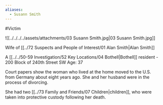 ```yaml
---
aliases:
  - Susann Smith
---
```

#Victim 


![[../../../../assets/attachments/03 Susann Smith.jpg|03 Susann Smith.jpg]]


Wife of [[../72 Suspects and People of Interest/01 Alan Smith|Alan Smith]]

A [[../../50-59 Investigation/52 Key Locations/04 Bothell|Bothell]] resident - 200 Block of 240th Street SW
Age: 37

Court papers show the woman who lived at the home moved to the U.S. from Germany about eight years ago. She and her husband were in the process of divorcing.

She had two [[../73 Family and Friends/07 Children|children]], who were taken into protective custody following her death.

```smart-connections

```
